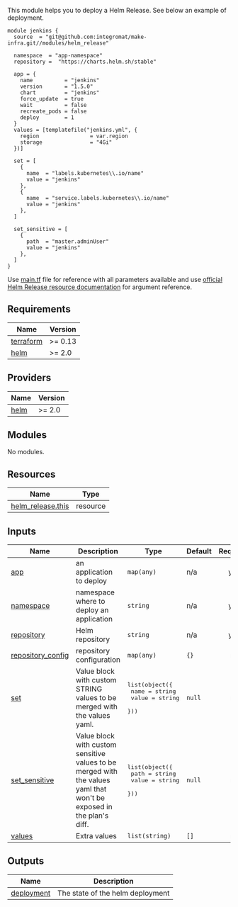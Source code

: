 This module helps you to deploy a Helm Release. See below an example of deployment.


```
module jenkins {
  source  = "git@github.com:integromat/make-infra.git//modules/helm_release"

  namespace  = "app-namespace"
  repository =  "https://charts.helm.sh/stable"

  app = {
    name          = "jenkins"
    version       = "1.5.0"
    chart         = "jenkins"
    force_update  = true
    wait          = false
    recreate_pods = false
    deploy        = 1
  }
  values = [templatefile("jenkins.yml", {
    region                = var.region
    storage               = "4Gi"
  })]

  set = [
    {
      name  = "labels.kubernetes\\.io/name"
      value = "jenkins"
    },
    {
      name  = "service.labels.kubernetes\\.io/name"
      value = "jenkins"
    },
  ]

  set_sensitive = [
    {
      path  = "master.adminUser"
      value = "jenkins"
    },
  ]
}

```

Use [main.tf](https://github.com/terraform-module/terraform-helm-release/blob/master/main.tf) file for reference with all parameters available and use [official Helm Release resource documentation](https://registry.terraform.io/providers/hashicorp/helm/latest/docs/resources/release#argument-reference) for argument reference.

<!-- BEGIN_TF_DOCS -->
## Requirements

| Name | Version |
|------|---------|
| <a name="requirement_terraform"></a> [terraform](#requirement\_terraform) | >= 0.13 |
| <a name="requirement_helm"></a> [helm](#requirement\_helm) | >= 2.0 |

## Providers

| Name | Version |
|------|---------|
| <a name="provider_helm"></a> [helm](#provider\_helm) | >= 2.0 |

## Modules

No modules.

## Resources

| Name | Type |
|------|------|
| [helm_release.this](https://registry.terraform.io/providers/hashicorp/helm/latest/docs/resources/release) | resource |

## Inputs

| Name | Description | Type | Default | Required |
|------|-------------|------|---------|:--------:|
| <a name="input_app"></a> [app](#input\_app) | an application to deploy | `map(any)` | n/a | yes |
| <a name="input_namespace"></a> [namespace](#input\_namespace) | namespace where to deploy an application | `string` | n/a | yes |
| <a name="input_repository"></a> [repository](#input\_repository) | Helm repository | `string` | n/a | yes |
| <a name="input_repository_config"></a> [repository\_config](#input\_repository\_config) | repository configuration | `map(any)` | `{}` | no |
| <a name="input_set"></a> [set](#input\_set) | Value block with custom STRING values to be merged with the values yaml. | <pre>list(object({<br>    name  = string<br>    value = string<br>  }))</pre> | `null` | no |
| <a name="input_set_sensitive"></a> [set\_sensitive](#input\_set\_sensitive) | Value block with custom sensitive values to be merged with the values yaml that won't be exposed in the plan's diff. | <pre>list(object({<br>    path  = string<br>    value = string<br>  }))</pre> | `null` | no |
| <a name="input_values"></a> [values](#input\_values) | Extra values | `list(string)` | `[]` | no |

## Outputs

| Name | Description |
|------|-------------|
| <a name="output_deployment"></a> [deployment](#output\_deployment) | The state of the helm deployment |
<!-- END_TF_DOCS -->